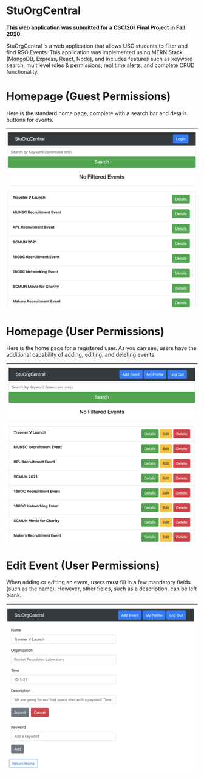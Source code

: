 # StuOrgCentral

**This web application was submitted for a CSCI201 Final Project in Fall 2020.**

StuOrgCentral is a web application that allows USC students to filter and find RSO Events. This application was implemented using MERN Stack (MongoDB, Express, React, Node), and includes features such as keyword search, multilevel roles & permissions, real time alerts, and complete CRUD functionality.

# Homepage (Guest Permissions)
Here is the standard home page, complete with a search bar and details buttons for events.

![Homepage (Guest Permissions)](README/Guest_Home.png)

# Homepage (User Permissions)
Here is the home page for a registered user. As you can see, users have the additional capability of adding, editing, and deleting events. 

![Homepage (User Permissions)](README/User_Home.png)

# Edit Event (User Permissions)
When adding or editing an event, users must fill in a few mandatory fields (such as the name). However, other fields, such as a description, can be left blank.

![Edit Event (User Permissions)](README/Edit_Event.png)
 
